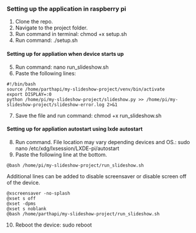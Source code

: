 ### Setting up the application in raspberry pi
1. Clone the repo. 
2. Navigate to the project folder.
3. Run command in terminal: chmod +x setup.sh
4. Run command: ./setup.sh

#### Setting up for appliation when device starts up
5. Run command: nano run_slideshow.sh
6. Paste the following lines:
```
#!/bin/bash
source /home/parthapi/my-slideshow-project/venv/bin/activate
export DISPLAY=:0
python /home/pi/my-slideshow-project/slideshow.py >> /home/pi/my-slideshow-project/slideshow-error.log 2>&1

```
7. Save the file and run command: chmod +x run_slideshow.sh

#### Setting up for appliation autostart using lxde autostart
8. Run command. File location may vary depending devices and OS.: sudo nano /etc/xdg/lxsession/LXDE-pi/autostart
9. Paste the following line at the bottom.

```
@bash /home/pi/my-slideshow-project/run_slideshow.sh
```
Additional lines can be added to disable screensaver or disable screen off of the device.

```
@xscreensaver -no-splash
@xset s off
@xset -dpms
@xset s noblank
@bash /home/parthapi/my-slideshow-project/run_slideshow.sh
```
10. Reboot the device: sudo reboot




